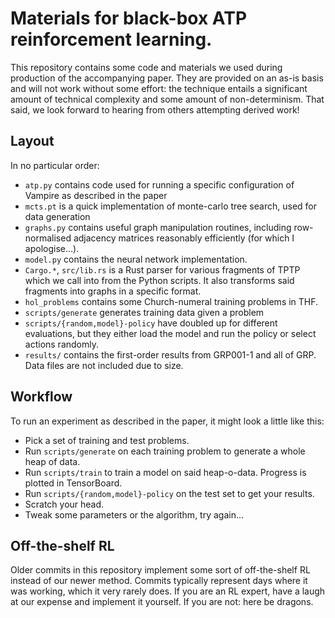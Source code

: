 # Materials for black-box ATP reinforcement learning.

This repository contains some code and materials we used during production of the accompanying paper.
They are provided on an as-is basis and will not work without some effort: the technique entails a significant amount of technical complexity and some amount of non-determinism.
That said, we look forward to hearing from others attempting derived work!

## Layout
In no particular order:

- `atp.py` contains code used for running a specific configuration of Vampire as described in the paper
- `mcts.pt` is a quick implementation of monte-carlo tree search, used for data generation
- `graphs.py` contains useful graph manipulation routines, including row-normalised adjacency matrices reasonably efficiently (for which I apologise...).
- `model.py` contains the neural network implementation.
- `Cargo.*`, `src/lib.rs` is a Rust parser for various fragments of TPTP which we call into from the Python scripts. It also transforms said fragments into graphs in a specific format.
- `hol_problems` contains some Church-numeral training problems in THF.
- `scripts/generate` generates training data given a problem
- `scripts/{random,model}-policy` have doubled up for different evaluations, but they either load the model and run the policy or select actions randomly.
- `results/` contains the first-order results from GRP001-1 and all of GRP. Data files are not included due to size.

## Workflow
To run an experiment as described in the paper, it might look a little like this:
- Pick a set of training and test problems.
- Run `scripts/generate` on each training problem to generate a whole heap of data.
- Run `scripts/train` to train a model on said heap-o-data. Progress is plotted in TensorBoard.
- Run `scripts/{random,model}-policy` on the test set to get your results.
- Scratch your head.
- Tweak some parameters or the algorithm, try again...

## Off-the-shelf RL
Older commits in this repository implement some sort of off-the-shelf RL instead of our newer method.
Commits typically represent days where it was working, which it very rarely does.
If you are an RL expert, have a laugh at our expense and implement it yourself.
If you are not: here be dragons.
